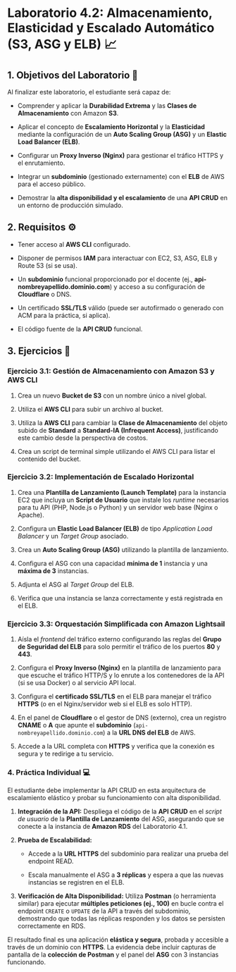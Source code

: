 # Laboratorio 4.2: Almacenamiento, Elasticidad y Escalado Automático (S3, ASG y ELB) 📈

## 1. Objetivos del Laboratorio 🎯

Al finalizar este laboratorio, el estudiante será capaz de:

- Comprender y aplicar la **Durabilidad Extrema** y las **Clases de Almacenamiento** con Amazon **S3**.

- Aplicar el concepto de **Escalamiento Horizontal** y la **Elasticidad** mediante la configuración de un **Auto Scaling Group (ASG)** y un **Elastic Load Balancer (ELB)**.

- Configurar un **Proxy Inverso (Nginx)** para gestionar el tráfico HTTPS y el enrutamiento.

- Integrar un **subdominio** (gestionado externamente) con el **ELB** de AWS para el acceso público.

- Demostrar la **alta disponibilidad y el escalamiento** de una **API CRUD** en un entorno de producción simulado.

## 2. Requisitos ⚙️

- Tener acceso al **AWS CLI** configurado.

- Disponer de permisos **IAM** para interactuar con EC2, S3, ASG, ELB y Route 53 (si se usa).

- Un **subdominio** funcional proporcionado por el docente (ej., **api-nombreyapellido.dominio.com**) y acceso a su configuración de **Cloudflare** o DNS.

- Un certificado **SSL/TLS** válido (puede ser autofirmado o generado con ACM para la práctica, si aplica).

- El código fuente de la **API CRUD** funcional.

## 3. Ejercicios 🧪

### Ejercicio 3.1: Gestión de Almacenamiento con Amazon S3 y AWS CLI

1. Crea un nuevo **Bucket de S3** con un nombre único a nivel global.

2. Utiliza el **AWS CLI** para subir un archivo al bucket.

3. Utiliza la **AWS CLI** para cambiar la **Clase de Almacenamiento** del objeto subido de **Standard** a **Standard-IA (Infrequent Access)**, justificando este cambio desde la perspectiva de costos.

4. Crea un script de terminal simple utilizando el AWS CLI para listar el contenido del bucket.

### Ejercicio 3.2: Implementación de Escalado Horizontal

1. Crea una **Plantilla de Lanzamiento (Launch Template)** para la instancia EC2 que incluya un **Script de Usuario** que instale los *runtime* necesarios para tu API (PHP, Node.js o Python) y un servidor web base (Nginx o Apache).

2. Configura un **Elastic Load Balancer (ELB)** de tipo *Application Load Balancer* y un *Target Group* asociado.

3. Crea un **Auto Scaling Group (ASG)** utilizando la plantilla de lanzamiento.

4. Configura el ASG con una capacidad **mínima de 1** instancia y una **máxima de 3** instancias.

5. Adjunta el ASG al *Target Group* del ELB.

6. Verifica que una instancia se lanza correctamente y está registrada en el ELB.


### Ejercicio 3.3: Orquestación Simplificada con Amazon Lightsail

1. Aísla el *frontend* del tráfico externo configurando las reglas del **Grupo de Seguridad del ELB** para solo permitir el tráfico de los puertos **80** y **443**.

2. Configura el **Proxy Inverso (Nginx)** en la plantilla de lanzamiento para que escuche el tráfico HTTP/S y lo enrute a los contenedores de la API (si se usa Docker) o al servicio API local.

3. Configura el **certificado SSL/TLS** en el ELB para manejar el tráfico **HTTPS** (o en el Nginx/servidor web si el ELB es solo HTTP).

4. En el panel de **Cloudflare** o el gestor de DNS (externo), crea un registro **CNAME** o **A** que apunte el **subdominio** (`api-nombreyapellido.dominio.com`) a la **URL DNS del ELB** de AWS.

5. Accede a la URL completa con **HTTPS** y verifica que la conexión es segura y te redirige a tu servicio.

### 4. Práctica Individual 💻

El estudiante debe implementar la API CRUD en esta arquitectura de escalamiento elástico y probar su funcionamiento con alta disponibilidad.

1. **Integración de la API:** Despliega el código de la **API CRUD** en el *script de usuario* de la **Plantilla de Lanzamiento** del ASG, asegurando que se conecte a la instancia de **Amazon RDS** del Laboratorio 4.1.

2. **Prueba de Escalabilidad:**

    - Accede a la **URL HTTPS** del subdominio para realizar una prueba del endpoint READ.

    - Escala manualmente el ASG a **3 réplicas** y espera a que las nuevas instancias se registren en el ELB.

3. **Verificación de Alta Disponibilidad:** Utiliza **Postman** (o herramienta similar) para ejecutar **múltiples peticiones (ej., 100)** en bucle contra el endpoint `CREATE` o `UPDATE` de la API a través del subdominio, demostrando que todas las réplicas responden y los datos se persisten correctamente en RDS.

El resultado final es una aplicación **elástica y segura**, probada y accesible a través de un dominio con **HTTPS**. La evidencia debe incluir capturas de pantalla de la **colección de Postman** y el panel del **ASG** con 3 instancias funcionando.